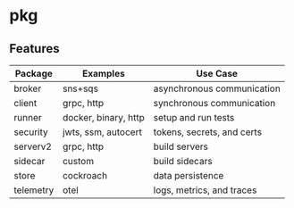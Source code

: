 # pkg

## Features

| Package   | Examples             | Use Case                   |
| --------- | -------------------- | -------------------------- |
| broker    | sns+sqs              | asynchronous communication |
| client    | grpc, http           | synchronous communication  |
| runner    | docker, binary, http | setup and run tests        |
| security  | jwts, ssm, autocert  | tokens, secrets, and certs |
| serverv2  | grpc, http           | build servers              |
| sidecar   | custom               | build sidecars             |
| store     | cockroach            | data persistence           |
| telemetry | otel                 | logs, metrics, and traces  |
